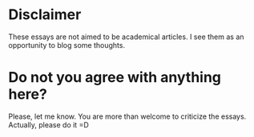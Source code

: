 # Disclaimer

These essays are not aimed to be academical articles.
I see them as an opportunity to blog some thoughts.

# Do not you agree with anything here? 

Please, let me know. You are more than welcome to criticize the essays. Actually, please do it =D
